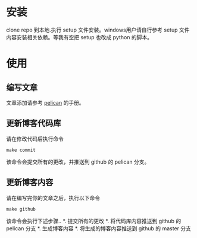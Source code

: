 # 安装
clone repo 到本地.执行 setup 文件安装。windows用户请自行参考 setup 文件内容安装相关依赖。等我有空把 setup 也改成 python 的脚本。
# 使用
## 编写文章
文章添加请参考 [pelican](http://docs.getpelican.com/en/3.6.3/quickstart.html#create-an-article) 的手册。
## 更新博客代码库
请在修改代码后执行命令

	make commit

该命令会提交所有的更改，并推送到 github 的 pelican 分支。

## 更新博客内容
请在编写完你的文章之后，执行以下命令

	make github

该命令会执行下述步骤..
*. 提交所有的更改
*. 将代码库内容推送到 github 的 pelican 分支
*. 生成博客内容
*. 将生成的博客内容推送到 github 的 master 分支
